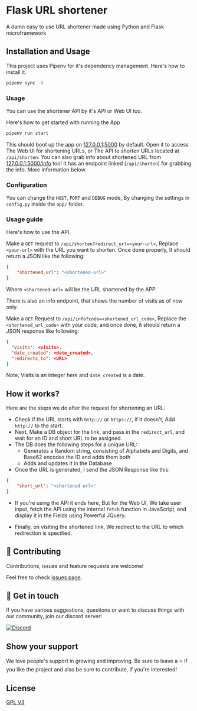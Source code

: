 # Flask URL shortener

A damn easy to use URL shortener made using Python and Flask microframework

## Installation and Usage

This project uses Pipenv for it's dependency management. Here's how to install it.

```sh
pipenv sync -d
```

### Usage

You can use the shortener API by it's API or Web UI too.

Here's how to get started with running the App

```sh
pipenv run start
```

This should boot up the app on [127.0.0.1:5000](http://127.0.0.1:5000) by default. Open it to access
The Web UI for shortening URLs, or The API to shorten URLs located at `/api/shorten`. You can also grab info
about shortened URL from [127.0.0.1:5000/info](http://127.0.0.1:5000/info) too! It has an endpoint linked 
(`/api/shorten`) for grabbing the info. More information below. 

### Configuration

You can change the `HOST`, `PORT` and `DEBUG` mode, By changing the settings in `config.py` inside the `app/`
folder.

### Usage guide

Here's how to use the API.

Make a `GET` request to `/api/shorten?redirect_url=<your-url>`, Replace `<your-url>` with the URL
you want to shorten. Once done properly, It should return a JSON like the following:

```json
{
    "shortened_url": "<shortened-url>"
}
```

Where `<shortened-url>` will be the URL shortened by the APP.

There is also an info endpoint, that shows the number of visits as of now only.

Make a `GET` Request to `/api/info?code=<shortened_url_code>`, Replace the `<shortened_url_code>`
with your code, and once done, it should return a JSON response like following:

```json
{
  "visits": <visits>,
  "date_created": <date_created>,
  "redirects_to": <URL>
}
```

Note, Visits is an integer here and `date_created` is a date.

## How it works?

Here are the steps we do after the request for shortening an URL:

- Check if the URL starts with `http://` or `https://`, if it doesn't, Add `http://` to the start.
- Next, Make a DB object for the link, and pass in the `redirect_url`, and wait for an ID and short URL
  to be assigned.
- The DB does the following steps for a unique URL:
  - Generates a Random string, consisting of Alphabets and Digits, and Base62 encodes the ID and adds them both
  - Adds and updates it in the Database
- Once the URL is generated, I send the JSON Response like this:
```json
{
    "short_url": "<shortened-url>"
}
```
- If you're using the API it ends here, But for the Web UI, We take user input, fetch the API using the
  internal `fetch` function in JavaScript, and display it in the Fields using Powerful JQuery.

- Finally, on visiting the shortened link, We redirect to the URL to which redirection is specified.

## 🤝 Contributing

Contributions, issues and feature requests are welcome!

Feel free to check [issues page](https://github.com/janaSunrise/flask-url-shortener/issues). 

## 💬 Get in touch

If you have various suggestions, questions or want to discuss things with our community, join our discord server!

[![Discord](https://discordapp.com/api/guilds/695008516590534758/widget.png?style=shield)](https://discord.gg/cSC5ZZwYGQ)

## Show your support

We love people's support in growing and improving. Be sure to leave a ⭐️ if you like the project and 
also be sure to contribute, if you're interested!

## License

[GPL V3](https://github.com/janaSunrise/flask-url-shortener/blob/main/LICENSE)



